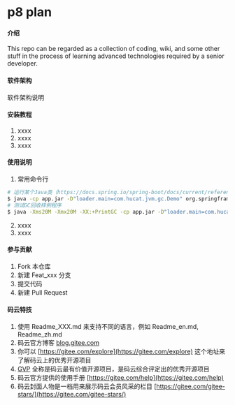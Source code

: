 # p8 plan

#### 介绍
This repo can be regarded as a collection of coding, wiki, and some other stuff in the process of learning advanced technologies required by a senior developer.

#### 软件架构
软件架构说明


#### 安装教程

1.  xxxx
2.  xxxx
3.  xxxx

#### 使用说明

1. 常用命令行
```bash
# 运行某个Java类（https://docs.spring.io/spring-boot/docs/current/reference/html/appendix-executable-jar-format.html）
$ java -cp app.jar -D"loader.main=com.hucat.jvm.gc.Demo" org.springframework.boot.loader.PropertiesLauncher
# 测试GC回收样例程序
$ java -Xms20M -Xmx20M -XX:+PrintGC -cp app.jar -D"loader.main=com.hucat.jvm.gc.T15FullGCProblem01" org.springframework.boot.loader.PropertiesLauncher
```
2.  xxxx
3.  xxxx

#### 参与贡献

1.  Fork 本仓库
2.  新建 Feat_xxx 分支
3.  提交代码
4.  新建 Pull Request


#### 码云特技

1.  使用 Readme\_XXX.md 来支持不同的语言，例如 Readme\_en.md, Readme\_zh.md
2.  码云官方博客 [blog.gitee.com](https://blog.gitee.com)
3.  你可以 [https://gitee.com/explore](https://gitee.com/explore) 这个地址来了解码云上的优秀开源项目
4.  [GVP](https://gitee.com/gvp) 全称是码云最有价值开源项目，是码云综合评定出的优秀开源项目
5.  码云官方提供的使用手册 [https://gitee.com/help](https://gitee.com/help)
6.  码云封面人物是一档用来展示码云会员风采的栏目 [https://gitee.com/gitee-stars/](https://gitee.com/gitee-stars/)
